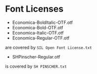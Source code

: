 
Font Licenses
=============

  - Economica-BoldItalic-OTF.otf
  - Economica-Bold-OTF.otf
  - Economica-Italic-OTF.otf
  - Economica-Regular-OTF.otf

are covered by `SIL Open Font License.txt`

  - SHPinscher-Regular.otf

is covered by `SH PINSCHER.txt`
